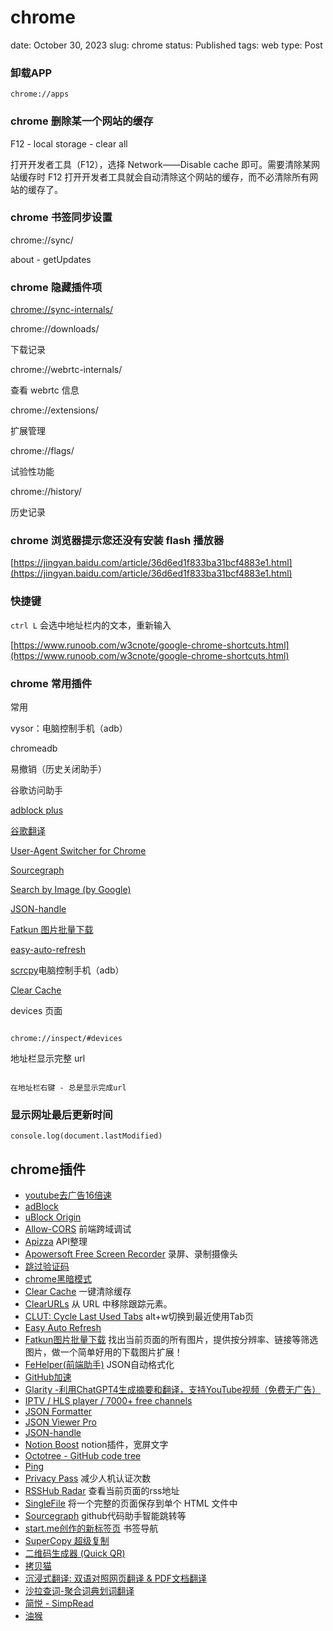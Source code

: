 # chrome

date: October 30, 2023
slug: chrome
status: Published
tags: web
type: Post

### 卸载APP

`chrome://apps`

### chrome 删除某一个网站的缓存

F12 - local storage - clear all

打开开发者工具（F12），选择 Network——Disable cache 即可。需要清除某网站缓存时 F12 打开开发者工具就会自动清除这个网站的缓存，而不必清除所有网站的缓存了。

### chrome 书签同步设置

chrome://sync/

about - getUpdates

### chrome 隐藏插件项

[chrome://sync-internals/](chrome://sync-internals/)

chrome://downloads/

下载记录

chrome://webrtc-internals/

查看 webrtc 信息

chrome://extensions/

扩展管理

chrome://flags/

试验性功能

chrome://history/

历史记录

### chrome 浏览器提示您还没有安装 flash 播放器

[https://jingyan.baidu.com/article/36d6ed1f833ba31bcf4883e1.html](https://jingyan.baidu.com/article/36d6ed1f833ba31bcf4883e1.html)

### 快捷键

`ctrl L` 会选中地址栏内的文本，重新输入

[https://www.runoob.com/w3cnote/google-chrome-shortcuts.html](https://www.runoob.com/w3cnote/google-chrome-shortcuts.html)

### chrome 常用插件

常用

vysor：电脑控制手机（adb）

chromeadb

易撤销（历史关闭助手）

谷歌访问助手

[adblock plus](https://chrome.google.com/webstore/detail/adblock-plus-free-ad-bloc/cfhdojbkjhnklbpkdaibdccddilifddb)

[谷歌翻译](https://chrome.google.com/webstore/detail/google-translate/aapbdbdomjkkjkaonfhkkikfgjllcleb)

[User-Agent Switcher for Chrome](https://chrome.google.com/webstore/detail/djflhoibgkdhkhhcedjiklpkjnoahfmg)

[Sourcegraph](https://chrome.google.com/webstore/detail/sourcegraph/dgjhfomjieaadpoljlnidmbgkdffpack)

[Search by Image (by Google)](https://chrome.google.com/webstore/detail/search-by-image-by-google/dajedkncpodkggklbegccjpmnglmnflm)

[JSON-handle](https://chrome.google.com/webstore/detail/json-handle/iahnhfdhidomcpggpaimmmahffihkfnj)

[Fatkun 图片批量下载](https://chrome.google.com/webstore/detail/fatkun-batch-download-ima/nnjjahlikiabnchcpehcpkdeckfgnohf)

[easy-auto-refresh](https://chrome.google.com/webstore/detail/easy-auto-refresh/aabcgdmkeabbnleenpncegpcngjpnjkc)

[scrcpy](https://github.com/Genymobile/scrcpy)电脑控制手机（adb）

[Clear Cache](https://chrome.google.com/webstore/detail/clear-cache/cppjkneekbjaeellbfkmgnhonkkjfpdn)

devices 页面

```

chrome://inspect/#devices

```

地址栏显示完整 url

```

在地址栏右键 - 总是显示完成url

```

### 显示网址最后更新时间

`console.log(document.lastModified)`


## chrome插件

- [youtube去广告16倍速](https://chrome.google.com/webstore/detail/pcjlckhhhmlefmobnnoolakplfppdchi)
- [adBlock](https://chrome.google.com/webstore/detail/cfhdojbkjhnklbpkdaibdccddilifddb)
- [uBlock Origin](https://chrome.google.com/webstore/detail/cjpalhdlnbpafiamejdnhcphjbkeiagm)
- [Allow-CORS](https://chrome.google.com/webstore/detail/lhobafahddgcelffkeicbaginigeejlf) 前端跨域调试
- [Apizza](https://chrome.google.com/webstore/detail/gahjcfmabepcnfmfanjhcobdaalgpjoh) API整理
- [Apowersoft Free Screen Recorder](https://chrome.google.com/webstore/detail/lgcbiaeenojjpckkemdckcmfebgjkoce) 录屏、录制摄像头
- [跳过验证码](https://chrome.google.com/webstore/detail/mpbjkejclgfgadiemmefgebjfooflfhl)
- [chrome黑暗模式](https://chrome.google.com/webstore/detail/eiomngfcbbapjpfnhniipcnhaenhohfg)
- [Clear Cache](https://chrome.google.com/webstore/detail/cppjkneekbjaeellbfkmgnhonkkjfpdn) 一键清除缓存
- [ClearURLs](https://chrome.google.com/webstore/detail/lckanjgmijmafbedllaakclkaicjfmnk) 从 URL 中移除跟踪元素。
- [CLUT: Cycle Last Used Tabs](https://chrome.google.com/webstore/detail/cobieddmkhhnbeldhncnfcgcaccmehgn) alt+w切换到最近使用Tab页
- [Easy Auto Refresh](https://chrome.google.com/webstore/detail/aabcgdmkeabbnleenpncegpcngjpnjkc)
- [Fatkun图片批量下载](https://chrome.google.com/webstore/detail/nnjjahlikiabnchcpehcpkdeckfgnohf) 找出当前页面的所有图片，提供按分辨率、链接等筛选图片，做一个简单好用的下载图片扩展！
- [FeHelper(前端助手)](https://chrome.google.com/webstore/detail/pkgccpejnmalmdinmhkkfafefagiiiad) JSON自动格式化
- [GitHub加速](https://chrome.google.com/webstore/detail/ffjjnphohkfckeplcjflmgneebafggej)
- [Glarity -利用ChatGPT4生成摘要和翻译，支持YouTube视频（免费无广告）](https://chrome.google.com/webstore/detail/cmnlolelipjlhfkhpohphpedmkfbobjc)
- [IPTV / HLS player / 7000+ free channels](https://chrome.google.com/webstore/detail/mhnnbdhhncjkfbkbkapifcmfjdgifpld)
- [JSON Formatter](https://chrome.google.com/webstore/detail/bcjindcccaagfpapjjmafapmmgkkhgoa)
- [JSON Viewer Pro](https://chrome.google.com/webstore/detail/eifflpmocdbdmepbjaopkkhbfmdgijcc)
- [JSON-handle](https://chrome.google.com/webstore/detail/iahnhfdhidomcpggpaimmmahffihkfnj)
- [Notion Boost](https://chrome.google.com/webstore/detail/eciepnnimnjaojlkcpdpcgbfkpcagahd) notion插件，宽屏文字
- [Octotree - GitHub code tree](https://chrome.google.com/webstore/detail/bkhaagjahfmjljalopjnoealnfndnagc)
- [Ping](https://chrome.google.com/webstore/detail/cgopjgigkebmoobiijhnkdljjehckcpg)
- [Privacy Pass](https://chrome.google.com/webstore/detail/ajhmfdgkijocedmfjonnpjfojldioehi) 减少人机认证次数
- [RSSHub Radar](https://chrome.google.com/webstore/detail/kefjpfngnndepjbopdmoebkipbgkggaa) 查看当前页面的rss地址
- [SingleFile](https://chrome.google.com/webstore/detail/mpiodijhokgodhhofbcjdecpffjipkle) 将一个完整的页面保存到单个 HTML 文件中
- [Sourcegraph](https://chrome.google.com/webstore/detail/dgjhfomjieaadpoljlnidmbgkdffpack) github代码助手智能跳转等
- [start.me创作的新标签页](https://chrome.google.com/webstore/detail/cfmnkhhioonhiehehedmnjibmampjiab) 书签导航
- [SuperCopy 超级复制](https://chrome.google.com/webstore/detail/onepmapfbjohnegdmfhndpefjkppbjkm)
- [二维码生成器 (Quick QR)](https://chrome.google.com/webstore/detail/afpbjjgbdimpioenaedcjgkaigggcdpp)
- [拷贝猫](https://chrome.google.com/webstore/detail/jdjbiojkklnaeoanimopafmnmhldejbg)
- [沉浸式翻译: 双语对照网页翻译 & PDF文档翻译](https://chrome.google.com/webstore/detail/bpoadfkcbjbfhfodiogcnhhhpibjhbnh)
- [沙拉查词-聚合词典划词翻译](https://chrome.google.com/webstore/detail/cdonnmffkdaoajfknoeeecmchibpmkmg)
- [简悦 - SimpRead](https://chromewebstore.google.com/detail/%E7%AE%80%E6%82%A6-simpread/ijllcpnolfcooahcekpamkbidhejabll)
- [油猴](https://chromewebstore.google.com/detail/%E7%AF%A1%E6%94%B9%E7%8C%B4/dhdgffkkebhmkfjojejmpbldmpobfkfo)